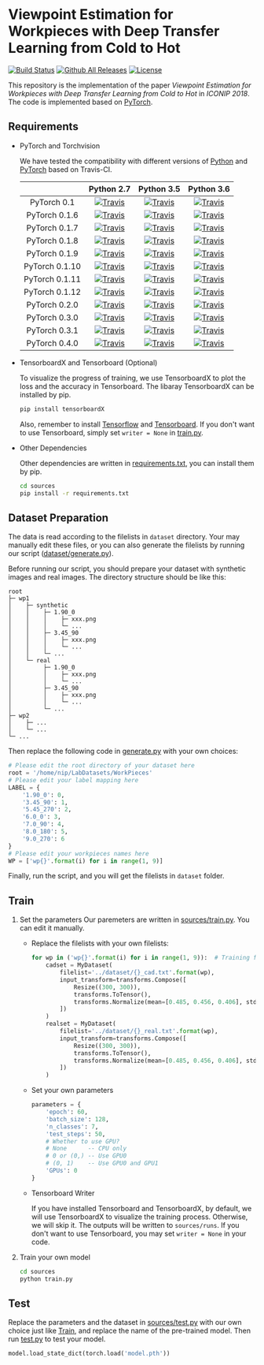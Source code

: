 # Viewpoint Estimation for Workpieces with Deep Transfer Learning from Cold to Hot

[![Build Status][badge]][link]
[![Github All Releases](https://img.shields.io/github/downloads/haotian-wang/viewpoint-estimation/total.svg)](https://github.com/haotian-wang/viewpoint-estimation/releases)
[![License](https://img.shields.io/badge/license-MIT-blue.svg)](https://opensource.org/licenses/MIT)

This repository is the implementation of the paper *Viewpoint Estimation for Workpieces with Deep Transfer Learning from Cold to Hot* in *ICONIP 2018*. The code is implemented based on [PyTorch][pytorch].

## Requirements

- PyTorch and Torchvision

    We have tested the compatibility with different versions of [Python][python] and [PyTorch][pytorch] based on Travis-CI.

    |                |         Python 2.7         |         Python 3.5         |         Python 3.6         |
    |:--------------:|:--------------------------:|:--------------------------:|:--------------------------:|
    | PyTorch 0.1    | [![Travis][badge1]][link]  | [![Travis][badge13]][link] | [![Travis][badge25]][link] |
    | PyTorch 0.1.6  | [![Travis][badge2]][link]  | [![Travis][badge14]][link] | [![Travis][badge26]][link] |
    | PyTorch 0.1.7  | [![Travis][badge3]][link]  | [![Travis][badge15]][link] | [![Travis][badge27]][link] |
    | PyTorch 0.1.8  | [![Travis][badge4]][link]  | [![Travis][badge16]][link] | [![Travis][badge28]][link] |
    | PyTorch 0.1.9  | [![Travis][badge5]][link]  | [![Travis][badge17]][link] | [![Travis][badge29]][link] |
    | PyTorch 0.1.10 | [![Travis][badge6]][link]  | [![Travis][badge18]][link] | [![Travis][badge30]][link] |
    | PyTorch 0.1.11 | [![Travis][badge7]][link]  | [![Travis][badge19]][link] | [![Travis][badge31]][link] |
    | PyTorch 0.1.12 | [![Travis][badge8]][link]  | [![Travis][badge20]][link] | [![Travis][badge32]][link] |
    | PyTorch 0.2.0  | [![Travis][badge9]][link]  | [![Travis][badge21]][link] | [![Travis][badge33]][link] |
    | PyTorch 0.3.0  | [![Travis][badge10]][link] | [![Travis][badge22]][link] | [![Travis][badge34]][link] |
    | PyTorch 0.3.1  | [![Travis][badge11]][link] | [![Travis][badge23]][link] | [![Travis][badge35]][link] |
    | PyTorch 0.4.0  | [![Travis][badge12]][link] | [![Travis][badge24]][link] | [![Travis][badge36]][link] |

[python]:  https://python.org
[pytorch]: https://pytorch.org
[badge]:   https://travis-ci.org/haotian-wang/viewpoint-estimation.svg?branch=master
[badge1]:  https://travis-matrix-badges.herokuapp.com/repos/haotian-wang/viewpoint-estimation/branches/master/1
[badge2]:  https://travis-matrix-badges.herokuapp.com/repos/haotian-wang/viewpoint-estimation/branches/master/2
[badge3]:  https://travis-matrix-badges.herokuapp.com/repos/haotian-wang/viewpoint-estimation/branches/master/3
[badge4]:  https://travis-matrix-badges.herokuapp.com/repos/haotian-wang/viewpoint-estimation/branches/master/4
[badge5]:  https://travis-matrix-badges.herokuapp.com/repos/haotian-wang/viewpoint-estimation/branches/master/5
[badge6]:  https://travis-matrix-badges.herokuapp.com/repos/haotian-wang/viewpoint-estimation/branches/master/6
[badge7]:  https://travis-matrix-badges.herokuapp.com/repos/haotian-wang/viewpoint-estimation/branches/master/7
[badge8]:  https://travis-matrix-badges.herokuapp.com/repos/haotian-wang/viewpoint-estimation/branches/master/8
[badge9]:  https://travis-matrix-badges.herokuapp.com/repos/haotian-wang/viewpoint-estimation/branches/master/9
[badge10]: https://travis-matrix-badges.herokuapp.com/repos/haotian-wang/viewpoint-estimation/branches/master/10
[badge11]: https://travis-matrix-badges.herokuapp.com/repos/haotian-wang/viewpoint-estimation/branches/master/11
[badge12]: https://travis-matrix-badges.herokuapp.com/repos/haotian-wang/viewpoint-estimation/branches/master/12
[badge13]: https://travis-matrix-badges.herokuapp.com/repos/haotian-wang/viewpoint-estimation/branches/master/13
[badge14]: https://travis-matrix-badges.herokuapp.com/repos/haotian-wang/viewpoint-estimation/branches/master/14
[badge15]: https://travis-matrix-badges.herokuapp.com/repos/haotian-wang/viewpoint-estimation/branches/master/15
[badge16]: https://travis-matrix-badges.herokuapp.com/repos/haotian-wang/viewpoint-estimation/branches/master/16
[badge17]: https://travis-matrix-badges.herokuapp.com/repos/haotian-wang/viewpoint-estimation/branches/master/17
[badge18]: https://travis-matrix-badges.herokuapp.com/repos/haotian-wang/viewpoint-estimation/branches/master/18
[badge19]: https://travis-matrix-badges.herokuapp.com/repos/haotian-wang/viewpoint-estimation/branches/master/19
[badge20]: https://travis-matrix-badges.herokuapp.com/repos/haotian-wang/viewpoint-estimation/branches/master/20
[badge21]: https://travis-matrix-badges.herokuapp.com/repos/haotian-wang/viewpoint-estimation/branches/master/21
[badge22]: https://travis-matrix-badges.herokuapp.com/repos/haotian-wang/viewpoint-estimation/branches/master/22
[badge23]: https://travis-matrix-badges.herokuapp.com/repos/haotian-wang/viewpoint-estimation/branches/master/23
[badge24]: https://travis-matrix-badges.herokuapp.com/repos/haotian-wang/viewpoint-estimation/branches/master/24
[badge25]: https://travis-matrix-badges.herokuapp.com/repos/haotian-wang/viewpoint-estimation/branches/master/25
[badge26]: https://travis-matrix-badges.herokuapp.com/repos/haotian-wang/viewpoint-estimation/branches/master/26
[badge27]: https://travis-matrix-badges.herokuapp.com/repos/haotian-wang/viewpoint-estimation/branches/master/27
[badge28]: https://travis-matrix-badges.herokuapp.com/repos/haotian-wang/viewpoint-estimation/branches/master/28
[badge29]: https://travis-matrix-badges.herokuapp.com/repos/haotian-wang/viewpoint-estimation/branches/master/29
[badge30]: https://travis-matrix-badges.herokuapp.com/repos/haotian-wang/viewpoint-estimation/branches/master/30
[badge31]: https://travis-matrix-badges.herokuapp.com/repos/haotian-wang/viewpoint-estimation/branches/master/31
[badge32]: https://travis-matrix-badges.herokuapp.com/repos/haotian-wang/viewpoint-estimation/branches/master/32
[badge33]: https://travis-matrix-badges.herokuapp.com/repos/haotian-wang/viewpoint-estimation/branches/master/33
[badge34]: https://travis-matrix-badges.herokuapp.com/repos/haotian-wang/viewpoint-estimation/branches/master/34
[badge35]: https://travis-matrix-badges.herokuapp.com/repos/haotian-wang/viewpoint-estimation/branches/master/35
[badge36]: https://travis-matrix-badges.herokuapp.com/repos/haotian-wang/viewpoint-estimation/branches/master/36
[link]: https://travis-ci.org/haotian-wang/viewpoint-estimation

- TensorboardX and Tensorboard (Optional)

    To visualize the progress of training, we use TensorboardX to plot the loss and the accuracy in Tensorboard. The libaray TensorboardX can be installed by pip.
    ```bash
    pip install tensorboardX
    ```
    Also, remember to install [Tensorflow](https://www.tensorflow.org) and [Tensorboard](https://www.tensorflow.org/programmers_guide/summaries_and_tensorboard). If you don't want to use Tensorboard, simply set `writer = None` in [train.py](sources/train.py).

- Other Dependencies

    Other dependencies are written in [requirements.txt](sources/requirements.txt), you can install them by pip.
    ```bash
    cd sources
    pip install -r requirements.txt
    ```

## Dataset Preparation

The data is read according to the filelists in `dataset` directory. Your may manually edit these files, or you can also generate the filelists by running our script ([dataset/generate.py](dataset/generate.py)).

Before running our script, you should prepare your dataset with synthetic images and real images. The directory structure should be like this:

```
root
├─ wp1
│    ├─ synthetic
│    │    ├─ 1.90_0
│    │    │    ├─ xxx.png
│    │    │    └─ ...
│    │    ├─ 3.45_90
│    │    │    ├─ xxx.png
│    │    │    └─ ...
│    │    └─ ...
│    └─ real
│         ├─ 1.90_0
│         │    ├─ xxx.png
│         │    └─ ...
│         ├─ 3.45_90
│         │    ├─ xxx.png
│         │    └─ ...
│         └─ ...
├─ wp2
│    ├─ ...
│    └─ ...
└─ ...
```

Then replace the following code in [generate.py](dataset/generate.py) with your own choices:

```python
# Please edit the root directory of your dataset here
root = '/home/nip/LabDatasets/WorkPieces'
# Please edit your label mapping here
LABEL = {
    '1.90_0': 0,
    '3.45_90': 1,
    '5.45_270': 2,
    '6.0_0': 3,
    '7.0_90': 4,
    '8.0_180': 5,
    '9.0_270': 6
}
# Please edit your workpieces names here
WP = ['wp{}'.format(i) for i in range(1, 9)]
```

Finally, run the script, and you will get the filelists in `dataset` folder.

## Train

1. Set the parameters
    Our paremeters are written in [sources/train.py](sources/train.py). You can edit it manually.
    - Replace the filelists with your own filelists:

        ```python
        for wp in ('wp{}'.format(i) for i in range(1, 9)):  # Training from WP1 to WP8
            cadset = MyDataset(
                filelist='../dataset/{}_cad.txt'.format(wp),
                input_transform=transforms.Compose([
                    Resize((300, 300)),
                    transforms.ToTensor(),
                    transforms.Normalize(mean=[0.485, 0.456, 0.406], std=[0.229, 0.224, 0.225])
                ])
            )
            realset = MyDataset(
                filelist='../dataset/{}_real.txt'.format(wp),
                input_transform=transforms.Compose([
                    Resize((300, 300)),
                    transforms.ToTensor(),
                    transforms.Normalize(mean=[0.485, 0.456, 0.406], std=[0.229, 0.224, 0.225])
                ])
            )
        ```

    - Set your own parameters

        ```python
        parameters = {
            'epoch': 60,
            'batch_size': 128,
            'n_classes': 7,
            'test_steps': 50,
            # Whether to use GPU?
            # None      -- CPU only
            # 0 or (0,) -- Use GPU0
            # (0, 1)    -- Use GPU0 and GPU1
            'GPUs': 0
        }
        ```

    - Tensorboard Writer

        If you have installed Tensorboard and TensorboardX, by default, we will use TensorboardX to visualize the training process. Otherwise, we will skip it. The outputs will be written to `sources/runs`. If you don't want to use Tensorboard, you may set `writer = None` in your code.

2. Train your own model
    ```bash
    cd sources
    python train.py
    ```

## Test

Replace the parameters and the dataset in [sources/test.py](sources/test.py) with our own choice just like [Train](#train), and replace the name of the pre-trained model. Then run [test.py](sources/test.py) to test your model.

```python
model.load_state_dict(torch.load('model.pth'))
```
